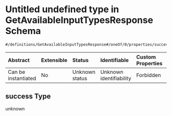 # Untitled undefined type in GetAvailableInputTypesResponse Schema

```txt
#/definitions/GetAvailableInputTypesResponse#/oneOf/0/properties/success
```



| Abstract            | Extensible | Status         | Identifiable            | Custom Properties | Additional Properties | Access Restrictions | Defined In                                                                                                                    |
| :------------------ | :--------- | :------------- | :---------------------- | :---------------- | :-------------------- | :------------------ | :---------------------------------------------------------------------------------------------------------------------------- |
| Can be instantiated | No         | Unknown status | Unknown identifiability | Forbidden         | Allowed               | none                | [response.getAvailableInputTypes.schema.json\*](../../out/response.getAvailableInputTypes.schema.json "open original schema") |

## success Type

unknown
